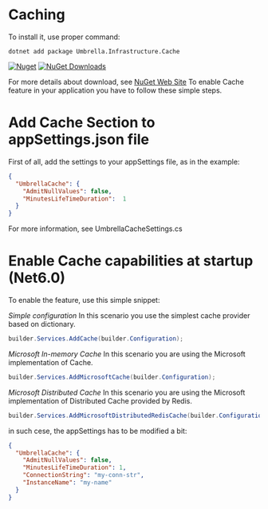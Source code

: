 # Caching
To install it, use proper command:

```
dotnet add package Umbrella.Infrastructure.Cache 
```

[![Nuget](https://img.shields.io/nuget/v/Umbrella.Infrastructure.Cache.svg?style=plastic)](https://www.nuget.org/packages/Umbrella.Infrastructure.Cache/)
[![NuGet Downloads](https://img.shields.io/nuget/dt/Umbrella.Infrastructure.Cache.svg)](https://www.nuget.org/packages/Umbrella.Infrastructure.Cache/)

For more details about download, see [NuGet Web Site](https://www.nuget.org/packages/Umbrella.Infrastructure/)
To enable Cache feature in your application you have to follow these simple steps.

# Add Cache Section to appSettings.json file

First of all, add the settings to your appSettings file, as in the example:

```json
{
  "UmbrellaCache": {
    "AdmitNullValues": false,
    "MinutesLifeTimeDuration":  1
  }
}
```

For more information, see UmbrellaCacheSettings.cs

# Enable Cache capabilities at startup (Net6.0)

To enable the feature, use this simple snippet:

_Simple configuration_
In this scenario you use the simplest cache provider based on dictionary.

```c#
builder.Services.AddCache(builder.Configuration);
```

_Microsoft In-memory Cache_
In this scenario you are using the Microsoft implementation of Cache.

```c#
builder.Services.AddMicrosoftCache(builder.Configuration);
```

_Microsoft Distributed Cache_
In this scenario you are using the Microsoft implementation of Distributed Cache provided by Redis.

```c#
builder.Services.AddMicrosoftDistributedRedisCache(builder.Configuration);
```

in such cese, the appSettings has to be modified a bit:

```json
{
  "UmbrellaCache": {
    "AdmitNullValues": false,
    "MinutesLifeTimeDuration": 1,
    "ConnectionString": "my-conn-str",
    "InstanceName": "my-name"
  }
}
```
